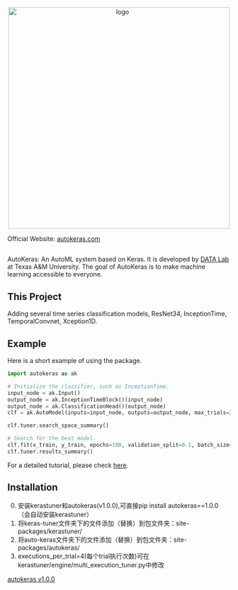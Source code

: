 <p align="center">
  <img width="500" alt="logo" src="https://autokeras.com/img/row_red.svg"/>
</p>

Official Website: [autokeras.com](https://autokeras.com)

##
AutoKeras: An AutoML system based on Keras.
It is developed by <a href="http://faculty.cs.tamu.edu/xiahu/index.html" target="_blank" rel="nofollow">DATA Lab</a> at Texas A&M University.
The goal of AutoKeras is to make machine learning accessible to everyone.

## This Project
Adding several time series classification models, ResNet34, InceptionTime, TemporalConvnet, Xception1D.

## Example
Here is a short example of using the package.

```python
import autokeras as ak

# Initialize the classifier, such as InceptionTime.
input_node = ak.Input()
output_node = ak.InceptionTimeBlock()(input_node)
output_node = ak.ClassificationHead()(output_node)
clf = ak.AutoModel(inputs=input_node, outputs=output_node, max_trials=20)

clf.tuner.search_space_summary()

# Search for the best model.
clf.fit(x_train, y_train, epochs=100, validation_split=0.1, batch_size=128, callbacks=[keras.callbacks.EarlyStopping(patience=10)],verbose=1)
clf.tuner.results_summary()
```

For a detailed tutorial, please check [here](https://autokeras.com/tutorial/overview/).

## Installation

0. 安装kerastuner和autokeras(v1.0.0),可直接pip install autokeras==1.0.0（会自动安装kerastuner）
1. 将keras-tuner文件夹下的文件添加（替换）到包文件夹：site-packages/kerastuner/
2. 将auto-keras文件夹下的文件添加（替换）到包文件夹：site-packages/autokeras/
3. executions_per_trial=4(每个trial执行次数)可在 kerastuner/engine/multi_execution_tuner.py中修改

[autokeras v1.0.0](https://github.com/keras-team/autokeras/releases/tag/1.0.0)